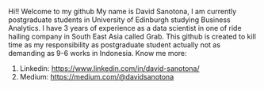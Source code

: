 Hi!! Welcome to my github
My name is David Sanotona, I am currently postgraduate students in University of Edinburgh studying Business Analytics.
I have 3 years of experience as a data scientist in one of ride hailing company in South East Asia called Grab.
This github is created to kill time as my responsibility as postgraduate student actually not as demanding as 9-6 works in Indonesia.
Know me more:
  1. Linkedin: https://www.linkedin.com/in/david-sanotona/
  2. Medium: https://medium.com/@davidsanotona
